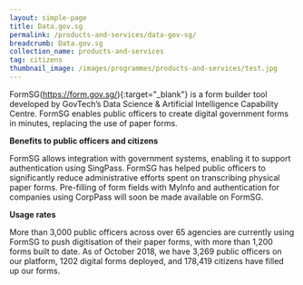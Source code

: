 ```yaml
---
layout: simple-page
title: Data.gov.sg
permalink: /products-and-services/data-gov-sg/
breadcrumb: Data.gov.sg
collection_name: products-and-services
tag: citizens
thumbnail_image: /images/programmes/products-and-services/test.jpg
---
```


FormSG(https://form.gov.sg/){:target="_blank"} is a form builder tool developed by GovTech’s Data Science & Artificial Intelligence Capability Centre. FormSG enables public officers to create digital government forms in minutes, replacing the use of paper forms.
                                                                                      
**Benefits to public officers and citizens**

FormSG allows integration with government systems, enabling it to support authentication using SingPass. FormSG has helped public officers to significantly reduce administrative efforts spent on transcribing physical paper forms. Pre-filling of form fields with MyInfo and authentication for companies using CorpPass will soon be made available on FormSG.
 
**Usage rates**

More than 3,000 public officers across over 65 agencies are currently using FormSG to push digitisation of their paper forms, with more than 1,200 forms built to date. As of October 2018, we have 3,269 public officers on our platform, 1202 digital forms deployed, and 178,419 citizens have filled up our forms.
